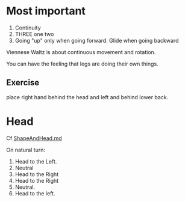 # Most important  
  
1. Continuity  
2. THREE one two  
3. Going "up" only when going forward. Glide when going backward  
  
Viennese Waltz is about continuous movement and rotation.  
  
You can have the feeling that legs are doing their own things.  
  
## Exercise  
  
place right hand behind the head and left and behind lower back.  
  
# Head  
  
Cf [ShapeAndHead.md](ShapeAndHead.md)  
  
On natural turn:  
  
1. Head to the Left.  
2. Neutral  
3. Head to the Right  
4. Head to the Right  
5. Neutral.  
6. Head to the left.  
